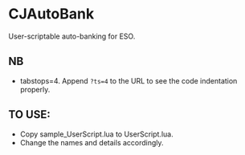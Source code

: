 # CJAutoBank

User-scriptable auto-banking for ESO.

## NB
- tabstops=4.  Append `?ts=4` to the URL to see the code indentation properly.

## TO USE:
- Copy sample_UserScript.lua to UserScript.lua.
- Change the names and details accordingly.
